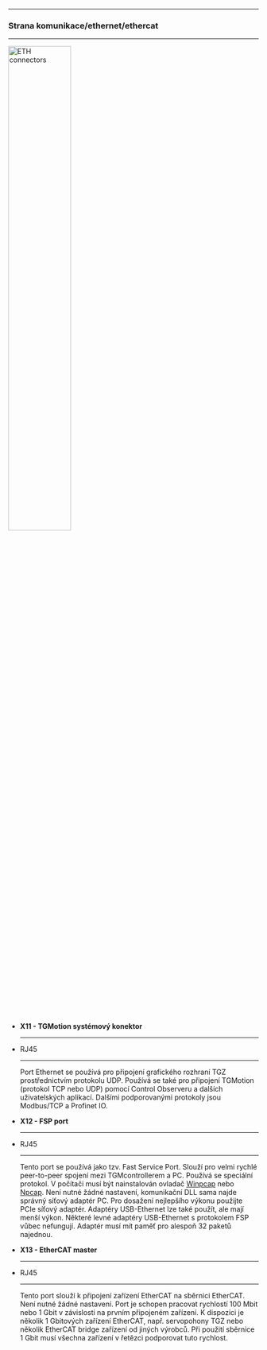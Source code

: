 <!--##Konektory-->
___
### Strana komunikace/ethernet/ethercat
___

<img src="../../../../../source/img/TGZ-D-48-13_26_enetCon.png" alt="ETH connectors" style="width:50%;">


<div class="grid cards" markdown>

-   **X11 - TGMotion systémový konektor**

    ---
	<!-- <img src="../../../../../source/img/RJ45_X11_service.png" alt="X11 service RJ45" style="width:60%;"> -->

-   RJ45

	---

	Port Ethernet se používá pro připojení grafického rozhraní TGZ prostřednictvím protokolu UDP.
	Používá se také pro připojení TGMotion (protokol TCP nebo UDP) pomocí Control Observeru a dalších uživatelských aplikací.
	Dalšími podporovanými protokoly jsou Modbus/TCP a Profinet IO.
		
-   **X12 - FSP port**

    ---
	<!-- <img src="../../../../../source/img/RJ45_X12_FSP.png" alt="X12 FSP RJ45" style="width:60%;"> -->

-   RJ45

	---

	Tento port se používá jako tzv. Fast Service Port. 
	Slouží pro velmi rychlé peer-to-peer spojení mezi TGMcontrollerem a PC.
	Používá se speciální protokol.
	V počítači musí být nainstalován ovladač [Winpcap](https://www.winpcap.org/) nebo [Npcap](https://npcap.com/). 
	Není nutné žádné nastavení, komunikační DLL sama najde správný síťový adaptér PC. 
	Pro dosažení nejlepšího výkonu použijte PCIe síťový adaptér.
	Adaptéry USB-Ethernet lze také použít, ale mají menší výkon.
	Některé levné adaptéry USB-Ethernet s protokolem FSP vůbec nefungují.
	Adaptér musí mít paměť pro alespoň 32 paketů najednou.
	
-   **X13 - EtherCAT master**

    ---
	<!-- <img src="../../../../../source/img/RJ45_X13_master.png" alt="X13 ECAT master RJ45" style="width:60%;"> -->

-   RJ45

	---

	Tento port slouží k připojení zařízení EtherCAT na sběrnici EtherCAT.
	Není nutné žádné nastavení.
	Port je schopen pracovat rychlostí 100 Mbit nebo 1 Gbit v závislosti na prvním připojeném zařízení.
	K dispozici je několik 1 Gbitových zařízení EtherCAT, např. servopohony TGZ nebo několik EtherCAT bridge zařízení od jiných výrobců.
	Při použití sběrnice 1 Gbit musí všechna zařízení v řetězci podporovat tuto rychlost.
	
</div>	